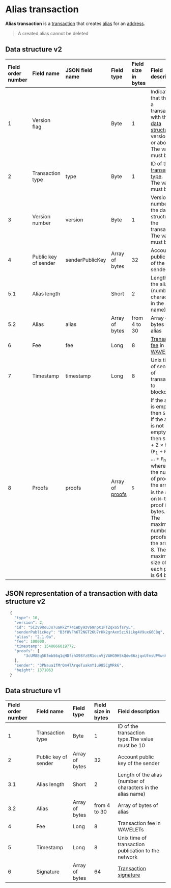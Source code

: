 # Alias transaction

**Alias transaction** is a [transaction](/blockchain/transaction.md) that creates [alias](/blockchain/alias.md) for an [address](/blockchain/address.md).

> A created alias cannot be deleted

## Data structure v2

| Field order number | Field name | JSON field name | Field type | Field size in bytes | Field description |
| :--- | :--- | :--- | :--- | :--- | :--- |
| 1 | Version flag| | Byte  | 1 | Indicates that this is a transaction with the [data structure](/blockchain/transaction-data-structure.md) of version 2 or above.<br> The value must be 0 |
| 2 | Transaction type | type | Byte  | 1 | ID of the [transaction type](/blockchain/transaction-type.md). <br> The value must be 10 |
| 3 | Version number| version | Byte | 1 | Version number of the data structure of the transaction.<br> The value must be  2 |
| 4 | Public key of sender |senderPublicKey| Array of bytes | 32 | Account public key of the sender |
| 5.1 | Alias length| | Short | 2 | Length of the alias \(number of characters in the alias name\) |
| 5.2 | Alias |alias| Array of bytes | from 4 to 30 | Array of bytes of alias |
| 6 | Fee| fee | Long | 8 | [Transaction fee](/blockchain/transaction-fee.md) in [WAVELETs](/blockchain/token/wavelet.md) |
| 7 | Timestamp | timestamp | Long | 8 | Unix time of sending of transaction to blockchain |
| 8 | Proofs | proofs | Array of [proofs](/blockchain/transaction-proof.md) | `S` | If the array is empty, then `S`= 3. <br>If the array is not empty, then `S` = 3 + 2 × `N` + (`P`<sub>1</sub> + `P`<sub>2</sub> + ... + `P`<sub>n</sub>), where `N` is the number of proofs in the array,`P`<sub>n</sub> is the size on `N`-th proof in bytes. <br>The maximum number of proofs in the array is 8. The maximum size of each proof is 64 bytes |

## JSON representation of a transaction with data structure v2

```js
  {
  	"type": 10,
  	"version": 2,
  	"id": "5CZV9RouJs7uaRkZY741WDy9zV69npX1FTZqxo5fsryL",
  	"senderPublicKey": "B3f8VFh6T2NGT26U7rHk2grAxn5zi9iLkg4V9uxG6C8q",
  	"alias": "2.1.0a",
  	"fee": 100000,
  	"timestamp": 1548666019772,
  	"proofs": [
  		"3cUM8Eq5KfmbS6q1qHDfzhX98YzER1ocnVjVAHG9HSkQdw86zjqxUfmsUPVwnVgwu5zatt3ETLnNFteobRMyR8bY"
  	],
  	"sender": "3PNaua1fMrQm4TArqeTuakmY1u985CgMRk6",
  	"height": 1371063
  }
```

## Data structure v1

| Field order number | Field name | Field type | Field size in bytes | Field description |
| :--- | :--- | :--- | :--- | :--- |
| 1 | Transaction type | Byte  | 1 | ID of the transaction type.The value must be 10 |
| 2 | Public key of sender | Array of bytes | 32 | Account public key of the sender |
| 3.1 | Alias length | Short | 2 | Length of the alias \(number of characters in the alias name\) |
| 3.2 | Alias | Array of bytes | from 4 to 30 | Array of bytes of alias |
| 4 | Fee | Long | 8 | Transaction fee in WAVELETs |
| 5 | Timestamp | Long | 8 | Unix time of transaction publication to the network |
| 6 | Signature | Array of bytes | 64 | [Transaction signature](/blockchain/transaction-signature) |

